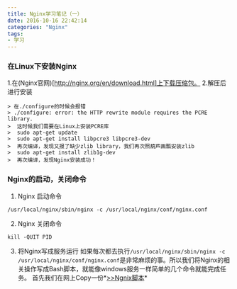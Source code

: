 ```yaml
---
title: Nginx学习笔记（一）
date: 2016-10-16 22:42:14
categories: "Nginx"
tags:
- 学习
---
```

### 在Linux下安装Nginx ###
1.在(Nginx官网)[http://nginx.org/en/download.html]上下载压缩包。
2.解压后进行安装
<!-- more -->

    > 在./configure的时候会报错
    > ./configure: error: the HTTP rewrite module requires the PCRE library.
    >  这时候我们需要在Linux上安装PCRE库
    >  sudo apt-get update
    >  sudo apt-get install libpcre3 libpcre3-dev
    >  再次编译，发现又报了缺少zlib library，我们再次照葫芦画瓢安装zlib
    >  sudo apt-get install zlib1g-dev
    >  再次编译，发现Nginx安装成功！

### Nginx的启动，关闭命令 ###
1. Nginx 启动命令

```shell
/usr/local/nginx/sbin/nginx -c /usr/local/nginx/conf/nginx.conf
```

2. Nginx 关闭命令
```shell
kill -QUIT PID
```

3. 将Nginx写成服务运行
如果每次都去执行`/usr/local/nginx/sbin/nginx -c /usr/local/nginx/conf/nginx.conf`是非常麻烦的事。所以我们将Nginx的相关操作写成Bash脚本，就能像windows服务一样简单的几个命令就能完成任务。
首先我们在网上Copy一份*[>>Ngnix脚本](http://github.com/amoyiki/Blog/raw/master/Document/nginx)*

